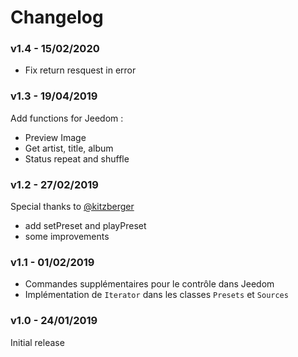 # Changelog

### v1.4 - 15/02/2020

- Fix return resquest in error


### v1.3 - 19/04/2019

Add functions for Jeedom :
- Preview Image
- Get artist, title, album
- Status repeat and shuffle


### v1.2 - 27/02/2019

Special thanks to [@kitzberger](https://github.com/kitzberger)

- add setPreset and playPreset
- some improvements


### v1.1 - 01/02/2019

- Commandes supplémentaires pour le contrôle dans Jeedom
- Implémentation de `Iterator` dans les classes `Presets` et `Sources`


### v1.0 - 24/01/2019

Initial release
